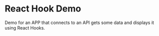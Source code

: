 # React Hook Demo

Demo for an APP that connects to an API gets some data and displays it using React Hooks.
